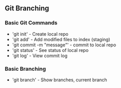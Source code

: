 ## Git Branching

### Basic Git Commands
* 'git init' - Create local repo
* 'git add' - Add modified files to index (staging)
* 'git commit -m "message"' - commit to local repo
* 'git status' - See status of local repo
* 'git log' - View commit log

### Basic Branching
* 'git branch' - Show branches, current branch 
